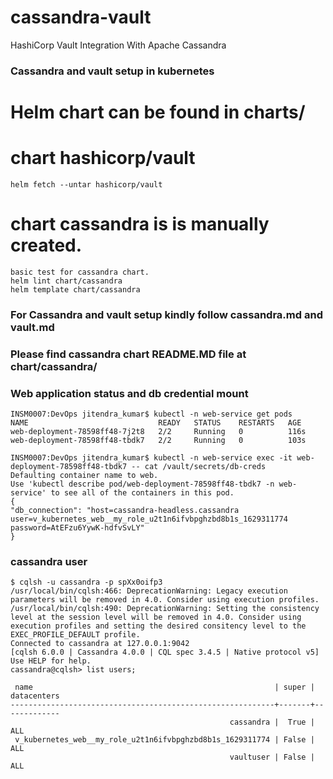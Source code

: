 # cassandra-vault
HashiCorp Vault Integration With Apache Cassandra


### Cassandra and vault setup in kubernetes
# Helm chart can be found in charts/
# chart hashicorp/vault
```
helm fetch --untar hashicorp/vault
```
# chart cassandra is is manually created.
```
basic test for cassandra chart.
helm lint chart/cassandra
helm template chart/cassandra

```

### For Cassandra and vault setup kindly follow cassandra.md and vault.md

### Please find cassandra chart README.MD file at chart/cassandra/

### Web application status and db credential mount 
```
INSM0007:DevOps jitendra_kumar$ kubectl -n web-service get pods
NAME                             READY   STATUS    RESTARTS   AGE
web-deployment-78598ff48-7j2t8   2/2     Running   0          116s
web-deployment-78598ff48-tbdk7   2/2     Running   0          103s

INSM0007:DevOps jitendra_kumar$ kubectl -n web-service exec -it web-deployment-78598ff48-tbdk7 -- cat /vault/secrets/db-creds
Defaulting container name to web.
Use 'kubectl describe pod/web-deployment-78598ff48-tbdk7 -n web-service' to see all of the containers in this pod.
{
"db_connection": "host=cassandra-headless.cassandra user=v_kubernetes_web__my_role_u2t1n6ifvbpghzbd8b1s_1629311774 password=AtEFzu6YywK-hdfvSvLY"
}
```

### cassandra user
```
$ cqlsh -u cassandra -p spXx0oifp3
/usr/local/bin/cqlsh:466: DeprecationWarning: Legacy execution parameters will be removed in 4.0. Consider using execution profiles.
/usr/local/bin/cqlsh:490: DeprecationWarning: Setting the consistency level at the session level will be removed in 4.0. Consider using execution profiles and setting the desired consitency level to the EXEC_PROFILE_DEFAULT profile.
Connected to cassandra at 127.0.0.1:9042
[cqlsh 6.0.0 | Cassandra 4.0.0 | CQL spec 3.4.5 | Native protocol v5]
Use HELP for help.
cassandra@cqlsh> list users;

 name                                                      | super | datacenters
-----------------------------------------------------------+-------+-------------
                                                 cassandra |  True |         ALL
 v_kubernetes_web__my_role_u2t1n6ifvbpghzbd8b1s_1629311774 | False |         ALL
                                                 vaultuser | False |         ALL

```